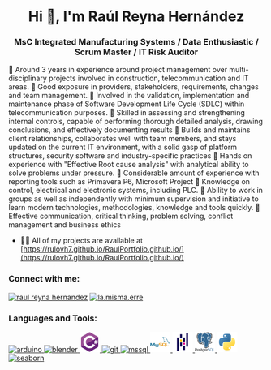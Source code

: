 <h1 align="center">Hi 👋, I'm Raúl Reyna Hernández</h1>
<h3 align="center">MsC Integrated Manufacturing Systems / Data Enthusiastic / Scrum Master / IT Risk Auditor</h3>

	Around 3 years in experience around project management over multi-disciplinary projects involved in construction, telecommunication and IT areas.
	Good exposure in providers, stakeholders, requirements, changes and team management.
	Involved in the validation, implementation and maintenance phase of Software Development Life Cycle (SDLC) within telecommunication purposes. 
	Skilled in assessing and strengthening internal controls, capable of performing thorough detailed analysis, drawing conclusions, and effectively documenting results 
	Builds and maintains client relationships, collaborates well with team members, and stays updated on the current IT environment, with a solid gasp of platform structures, security software and         industry-specific practices
	Hands on experience with "Effective Root cause analysis" with analytical ability to solve problems under pressure.
	Considerable amount of experience with reporting tools such as Primavera P6, Microsoft Project
	Knowledge on control, electrical and electronic systems, including PLC.
	Ability to work in groups as well as independently with minimum supervision and initiative to learn modern technologies, methodologies, knowledge and tools quickly.
	Effective communication, critical thinking, problem solving, conflict management and business ethics


- 👨‍💻 All of my projects are available at [https://rulovh7.github.io/RaulPortfolio.github.io/](https://rulovh7.github.io/RaulPortfolio.github.io/)

<h3 align="left">Connect with me:</h3>
<p align="left">
<a href="https://linkedin.com/in/raul reyna hernandez" target="blank"><img align="center" src="https://raw.githubusercontent.com/rahuldkjain/github-profile-readme-generator/master/src/images/icons/Social/linked-in-alt.svg" alt="raul reyna hernandez" height="30" width="40" /></a>
<a href="https://instagram.com/la.misma.erre" target="blank"><img align="center" src="https://raw.githubusercontent.com/rahuldkjain/github-profile-readme-generator/master/src/images/icons/Social/instagram.svg" alt="la.misma.erre" height="30" width="40" /></a>
</p>

<h3 align="left">Languages and Tools:</h3>
<p align="left"> <a href="https://www.arduino.cc/" target="_blank" rel="noreferrer"> <img src="https://cdn.worldvectorlogo.com/logos/arduino-1.svg" alt="arduino" width="40" height="40"/> </a> <a href="https://www.blender.org/" target="_blank" rel="noreferrer"> <img src="https://download.blender.org/branding/community/blender_community_badge_white.svg" alt="blender" width="40" height="40"/> </a> <a href="https://www.w3schools.com/cs/" target="_blank" rel="noreferrer"> <img src="https://raw.githubusercontent.com/devicons/devicon/master/icons/csharp/csharp-original.svg" alt="csharp" width="40" height="40"/> </a> <a href="https://git-scm.com/" target="_blank" rel="noreferrer"> <img src="https://www.vectorlogo.zone/logos/git-scm/git-scm-icon.svg" alt="git" width="40" height="40"/> </a> <a href="https://www.microsoft.com/en-us/sql-server" target="_blank" rel="noreferrer"> <img src="https://www.svgrepo.com/show/303229/microsoft-sql-server-logo.svg" alt="mssql" width="40" height="40"/> </a> <a href="https://www.mysql.com/" target="_blank" rel="noreferrer"> <img src="https://raw.githubusercontent.com/devicons/devicon/master/icons/mysql/mysql-original-wordmark.svg" alt="mysql" width="40" height="40"/> </a> <a href="https://pandas.pydata.org/" target="_blank" rel="noreferrer"> <img src="https://raw.githubusercontent.com/devicons/devicon/2ae2a900d2f041da66e950e4d48052658d850630/icons/pandas/pandas-original.svg" alt="pandas" width="40" height="40"/> </a> <a href="https://www.postgresql.org" target="_blank" rel="noreferrer"> <img src="https://raw.githubusercontent.com/devicons/devicon/master/icons/postgresql/postgresql-original-wordmark.svg" alt="postgresql" width="40" height="40"/> </a> <a href="https://www.python.org" target="_blank" rel="noreferrer"> <img src="https://raw.githubusercontent.com/devicons/devicon/master/icons/python/python-original.svg" alt="python" width="40" height="40"/> </a> <a href="https://seaborn.pydata.org/" target="_blank" rel="noreferrer"> <img src="https://seaborn.pydata.org/_images/logo-mark-lightbg.svg" alt="seaborn" width="40" height="40"/> </a> </p>

